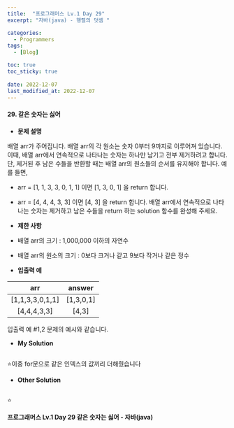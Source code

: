 ```yaml
---
title:  "프로그래머스 Lv.1 Day 29"
excerpt: "자바(java) - 행렬의 덧셈 "

categories:
  - Programmers
tags:
  - [Blog]

toc: true
toc_sticky: true
 
date: 2022-12-07
last_modified_at: 2022-12-07
---
```


#### 29. 같은 숫자는 싫어


- **문제 설명** 

배열 arr가 주어집니다. 배열 arr의 각 원소는 숫자 0부터 9까지로 이루어져 있습니다. 이때, 배열 arr에서 연속적으로 나타나는 숫자는 하나만 남기고 전부 제거하려고 합니다. 단, 제거된 후 남은 수들을 반환할 때는 배열 arr의 원소들의 순서를 유지해야 합니다. 예를 들면,

- arr = [1, 1, 3, 3, 0, 1, 1] 이면 [1, 3, 0, 1] 을 return 합니다.
- arr = [4, 4, 4, 3, 3] 이면 [4, 3] 을 return 합니다.
배열 arr에서 연속적으로 나타나는 숫자는 제거하고 남은 수들을 return 하는 solution 함수를 완성해 주세요.

- **제한 사항**

- 배열 arr의 크기 : 1,000,000 이하의 자연수
- 배열 arr의 원소의 크기 : 0보다 크거나 같고 9보다 작거나 같은 정수

- **입출력 예**

|**arr**|**answer**|
|:---:|:---:|
|[1,1,3,3,0,1,1]|[1,3,0,1]|
|[4,4,4,3,3]|[4,3]|

입출력 예 #1,2
문제의 예시와 같습니다.


- **My Solution**

```java

```

⭐이중 for문으로 같은 인덱스의 값끼리 더해줬습니다

- **Other Solution**

```java

```

⭐ 


**프로그래머스 Lv.1 Day 29 같은 숫자는 싫어 - 자바(java)**